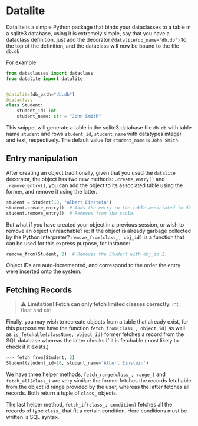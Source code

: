 # Datalite

Datalite is a simple Python
package that binds your dataclasses to a table in a sqlite3 database,
using it is extremely simple, say that you have a dataclass definition,
just add the decorator `@datalite(db_name="db.db")` to the top of the
definition, and the dataclass will now be bound to the file `db.db`

For example:

```python
from dataclasses import dataclass
from datalite import datalite


@datalite(db_path="db.db")
@dataclass
class Student:
    student_id: int
    student_name: str = "John Smith"
```

This snippet will generate a table in the sqlite3 database file `db.db` with
table name `student` and rows `student_id`, `student_name` with datatypes
integer and text, respectively. The default value for `student_name` is
`John Smith`.

## Entry manipulation

After creating an object traditionally, given that you used the `datalite` decorator,
the object has two new methods: `.create_entry()` and `.remove_entry()`, you
can add the object to its associated table using the former, and remove it
using the latter.

```python
student = Student(10, "Albert Einstein")
student.create_entry()  # Adds the entry to the table associated in db.db
student.remove_entry()  # Removes from the table.
```

But what if you have created your object in a previous session, or wish
to remove an object unreachable? ie: If the object is already garbage 
collected by the Python interpreter? `remove_from(class_, obj_id)` is
a function that can be used for this express purpose, for instance:

```python
remove_from(Student, 2)  # Removes the Student with obj_id 2.
```

Object IDs are auto-incremented, and correspond to the order the entry were
inserted onto the system.

## Fetching Records
> :warning: **Limitation! Fetch can only fetch limited classes correctly**: int, float and str!

Finally, you may wish to recreate objects from a table that already exist, for
this purpose we have the function `fetch_from(class_, object_id)` as well
as `is_fetchable(className, object_id)` former fetches a record from the
SQL database whereas the latter checks if it is fetchable (most likely
to check if it exists.)

```python
>>> fetch_from(Student, 2)
Student(student_id=10, student_name='Albert Einstein')
```

We have three helper methods, `fetch_range(class_, range_)` and
`fetch_all(class_)` are very similar: the former fetches the records
fetchable from the object id range provided by the user, whereas the
latter fetches all records. Both return a tuple of `class_` objects.

The last helper method, `fetch_if(class_, condition)` fetches all
the records of type `class_` that fit a certain condition. Here conditions
must be written is SQL syntax.